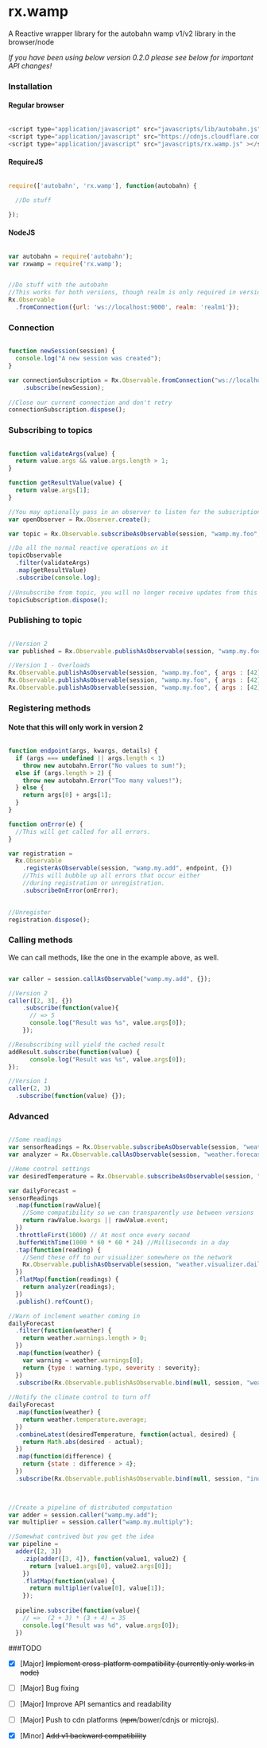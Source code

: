 rx.wamp
=======

A Reactive wrapper library for the autobahn wamp v1/v2 library in the browser/node

*If you have been using below version 0.2.0 please see below for important API changes!*


### Installation


#### Regular browser
```javascript

<script type="application/javascript" src="javascripts/lib/autobahn.js"></script>
<script type="application/javascript" src="https://cdnjs.cloudflare.com/ajax/libs/rxjs/2.3.22/rx.lite.js"></script>
<script type="application/javascript" src="javascripts/rx.wamp.js" ></script>

```

#### RequireJS
```javascript

require(['autobahn', 'rx.wamp'], function(autobahn) {

  //Do stuff

});

```

#### NodeJS
```javascript

var autobahn = require('autobahn');
var rxwamp = require('rx.wamp');


//Do stuff with the autobahn
//This works for both versions, though realm is only required in version 2
Rx.Observable
  .fromConnection({url: 'ws://localhost:9000', realm: 'realm1'});

```


### Connection
```javascript

function newSession(session) {
  console.log("A new session was created");
}

var connectionSubscription = Rx.Observable.fromConnection("ws://localhost:9000")
    .subscribe(newSession);
    
//Close our current connection and don't retry
connectionSubscription.dispose();


```


### Subscribing to topics
```javascript

function validateArgs(value) {
  return value.args && value.args.length > 1;
}

function getResultValue(value) {
  return value.args[1];
}

//You may optionally pass in an observer to listen for the subscription completing
var openObserver = Rx.Observer.create();

var topic = Rx.Observable.subscribeAsObservable(session, "wamp.my.foo", options, openObserver);

//Do all the normal reactive operations on it
topicObservable
  .filter(validateArgs)
  .map(getResultValue)
  .subscribe(console.log);
    
//Unsubscribe from topic, you will no longer receive updates from this topic
topicSubscription.dispose();

```

### Publishing to topic

```javascript

//Version 2
var published = Rx.Observable.publishAsObservable(session, "wamp.my.foo", [42], {key : "value"}, {});

//Version 1 - Overloads
Rx.Observable.publishAsObservable(session, "wamp.my.foo", { args : [42], kwargs : { key : "value" } }, true);
Rx.Observable.publishAsObservable(session, "wamp.my.foo", { args : [42], kwargs : { key : "value" } }, [12345678]);
Rx.Observable.publishAsObservable(session, "wamp.my.foo", { args : [42], kwargs : { key : "value" } }, [12345678], [87654321]);


```

### Registering methods
#### Note that this will only work in version 2
```javascript

function endpoint(args, kwargs, details) {
  if (args === undefined || args.length < 1)
    throw new autobahn.Error("No values to sum!");
  else if (args.length > 2) {
    throw new autobahn.Error("Too many values!");
  } else {
    return args[0] + args[1];
  }
}

function onError(e) {
  //This will get called for all errors.
}

var registration = 
  Rx.Observable
    .registerAsObservable(session, "wamp.my.add", endpoint, {})
    //This will bubble up all errors that occur either
    //during registration or unregistration.
    .subscribeOnError(onError);
    

//Unregister
registration.dispose();

```



### Calling methods

We can call methods, like the one in the example above, as well.

```javascript

var caller = session.callAsObservable("wamp.my.add", {});

//Version 2
caller([2, 3], {})
    .subscribe(function(value){
      // => 5
      console.log("Result was %s", value.args[0]);
    });

//Resubscribing will yield the cached result
addResult.subscribe(function(value) {
      console.log("Result was %s", value.args[0]);
});

//Version 1
caller(2, 3)
  .subscribe(function(value) {});

```

### Advanced



```javascript

//Some readings
var sensorReadings = Rx.Observable.subscribeAsObservable(session, "weather.sensor");
var analyzer = Rx.Observable.callAsObservable(session, "weather.forecast.compute");

//Home control settings
var desiredTemperature = Rx.Observable.subscribeAsObservable(session, "temperature.indoors.desired");

var dailyForecast = 
sensorReadings
  .map(function(rawValue){
    //Some compatibility so we can transparently use between versions
    return rawValue.kwargs || rawValue.event;
  })
  .throttleFirst(1000) // At most once every second
  .bufferWithTime(1000 * 60 * 60 * 24) //Milliseconds in a day
  .tap(function(reading) {
    //Send these off to our visualizer somewhere on the network
    Rx.Observable.publishAsObservable(session, "weather.visualizer.daily", readings);
  })
  .flatMap(function(readings) {
    return analyzer(readings);
  })
  .publish().refCount();

//Warn of inclement weather coming in  
dailyForecast
  .filter(function(weather) {
    return weather.warnings.length > 0;
  })
  .map(function(weather) {
    var warning = weather.warnings[0];
    return {type : warning.type, severity : severity};
  })
  .subscribe(Rx.Observable.publishAsObservable.bind(null, session, "weather.warnings.klaxon"));
  
//Notify the climate control to turn off
dailyForecast
  .map(function(weather) {
    return weather.temperature.average;
  })
  .combineLatest(desiredTemperature, function(actual, desired) {
    return Math.abs(desired - actual);
  })
  .map(function(difference) {
    return {state : difference > 4};
  })
  .subscribe(Rx.Observable.publishAsObservable.bind(null, session, "indoor.climatecontrol.active"));
  


//Create a pipeline of distributed computation
var adder = session.caller("wamp.my.add");
var multiplier = session.caller("wamp.my.multiply");

//Somewhat contrived but you get the idea
var pipeline = 
  adder([2, 3])
    .zip(adder([3, 4]), function(value1, value2) { 
      return [value1.args[0], value2.args[0]];
    })
    .flatMap(function(value) { 
      return multiplier(value[0], value[1]); 
    });
  
  pipeline.subscribe(function(value){
    // =>  (2 + 3) * (3 + 4) = 35
    console.log("Result was %d", value.args[0]);
  })


```

###TODO

- [X] [Major] ~~Implement cross-platform compatibility (currently only works in node)~~
- [ ] [Major] Bug fixing
- [ ] [Major] Improve API semantics and readability
- [ ] [Major] Push to cdn platforms (~~npm~~/bower/cdnjs or microjs).
- [x] [Minor] ~~Add v1 backward compatibility~~



